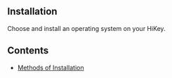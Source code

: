 ## Installation

Choose and install an operating system on your HiKey. 

## Contents

- [Methods of Installation](Methods_of_Installation.md)
